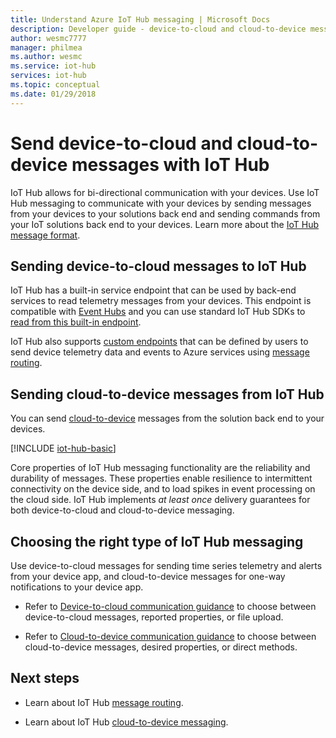```yaml
---
title: Understand Azure IoT Hub messaging | Microsoft Docs
description: Developer guide - device-to-cloud and cloud-to-device messaging with IoT Hub. Includes information about message formats and supported communications protocols.
author: wesmc7777
manager: philmea
ms.author: wesmc
ms.service: iot-hub
services: iot-hub
ms.topic: conceptual
ms.date: 01/29/2018
---
```


# Send device-to-cloud and cloud-to-device messages with IoT Hub

IoT Hub allows for bi-directional communication with your devices. Use IoT Hub messaging to communicate with your devices by sending messages from your devices to your solutions back end and sending commands from your IoT solutions back end to your devices. Learn more about the [IoT Hub message format](iot-hub-devguide-messages-construct.md).

## Sending device-to-cloud messages to IoT Hub

IoT Hub has a built-in service endpoint that can be used by back-end services to read telemetry messages from your devices. This endpoint is compatible with [Event Hubs](https://docs.microsoft.com/azure/event-hubs/) and you can use standard IoT Hub SDKs to [read from this built-in endpoint](iot-hub-devguide-messages-read-builtin.md).

IoT Hub also supports [custom endpoints](iot-hub-devguide-endpoints.md#custom-endpoints) that can be defined by users to send device telemetry data and events to Azure services using [message routing](iot-hub-devguide-messages-d2c.md).

## Sending cloud-to-device messages from IoT Hub

You can send [cloud-to-device](iot-hub-devguide-messages-c2d.md) messages from the solution back end to your devices.

[!INCLUDE [iot-hub-basic](../../includes/iot-hub-basic-partial.md)]

Core properties of IoT Hub messaging functionality are the reliability and durability of messages. These properties enable resilience to intermittent connectivity on the device side, and to load spikes in event processing on the cloud side. IoT Hub implements *at least once* delivery guarantees for both device-to-cloud and cloud-to-device messaging.

## Choosing the right type of IoT Hub messaging

Use device-to-cloud messages for sending time series telemetry and alerts from your device app, and cloud-to-device messages for one-way notifications to your device app.

* Refer to [Device-to-cloud communication guidance](https://docs.microsoft.com/azure/iot-hub/iot-hub-devguide-d2c-guidance) to choose between device-to-cloud messages, reported properties, or file upload.

* Refer to [Cloud-to-device communication guidance](https://docs.microsoft.com/azure/iot-hub/iot-hub-devguide-c2d-guidance) to choose between cloud-to-device messages, desired properties, or direct methods.

## Next steps

* Learn about IoT Hub [message routing](iot-hub-devguide-messages-d2c.md).

* Learn about IoT Hub [cloud-to-device messaging](iot-hub-devguide-messages-c2d.md).